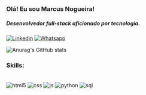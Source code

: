 ### Olá! Eu sou Marcus Nogueira!
##### Desenvolvedor full-stack aficionado por tecnologia.

[![Linkedin](https://img.shields.io/badge/LinkedIn-0077B5?style=for-the-badge&logo=linkedin&logoColor=white)](https://www.linkedin.com/in/marcusnogueira/)
[![Whatsapp](https://img.shields.io/badge/WhatsApp-25D366?style=for-the-badge&logo=whatsapp&logoColor=white)](https://wa.me/5581986769978)

![Anurag's GitHub stats](https://github-readme-stats.vercel.app/api?username=anuraghazra&show_icons=true&theme=transparent)

### Skills:

<div style='display: inline_block'><br/>
  <img align='center' alt='html5' src='https://img.shields.io/badge/HTML5-E34F26?style=for-the-badge&logo=html5&logoColor=white'/>
  <img align='center' alt='css' src='https://img.shields.io/badge/CSS3-1572B6?style=for-the-badge&logo=css3&logoColor=white'/>
  <img align='center' alt='js' src='https://img.shields.io/badge/JavaScript-F7DF1E?style=for-the-badge&logo=javascript&logoColor=black'/>
  <img align='center' alt='python' src='https://img.shields.io/badge/Python-3776AB?style=for-the-badge&logo=python&logoColor=white'/>
  <img align='center' alt='sql' src='https://img.shields.io/badge/MySQL-00000F?style=for-the-badge&logo=mysql&logoColor=white'/>
</div>


